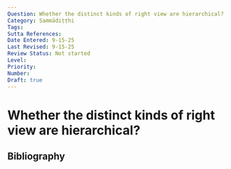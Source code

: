 ```yaml
---
Question: Whether the distinct kinds of right view are hierarchical?
Category: Sammādiṭṭhi
Tags: 
Sutta References: 
Date Entered: 9-15-25
Last Revised: 9-15-25
Review Status: Not started
Level: 
Priority: 
Number: 
Draft: true
---
```


# Whether the distinct kinds of right view are hierarchical?

## Bibliography

<!-- 

Notes:

I.e., are certain kinds superior to the others?

-->